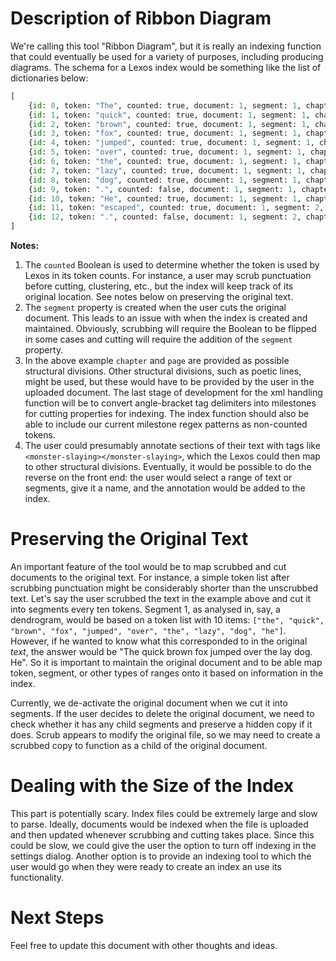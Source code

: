 # Description of Ribbon Diagram

We're calling this tool "Ribbon Diagram", but it is really an indexing function that could eventually be used for a variety of purposes, including producing diagrams. The schema for a Lexos index would be something like the list of dictionaries below:

```python
[
	{id: 0, token: "The", counted: true, document: 1, segment: 1, chapter: 1, page: 1},  
	{id: 1, token: "quick", counted: true, document: 1, segment: 1, chapter: 1, page: 1},  
	{id: 2, token: "brown", counted: true, document: 1, segment: 1, chapter: 1, page: 1}, 
	{id: 3, token: "fox", counted: true, document: 1, segment: 1, chapter: 1, page: 1}, 
	{id: 4, token: "jumped", counted: true, document: 1, segment: 1, chapter: 1, page: 1},  
	{id: 5, token: "over", counted: true, document: 1, segment: 1, chapter: 1, page: 1}, 
	{id: 6, token: "the", counted: true, document: 1, segment: 1, chapter: 1, page: 1},  
	{id: 7, token: "lazy", counted: true, document: 1, segment: 1, chapter: 1, page: 1},  
	{id: 8, token: "dog", counted: true, document: 1, segment: 1, chapter: 1, page: 1},  
	{id: 9, token: ".", counted: false, document: 1, segment: 1, chapter: 1, page: 1},  
	{id: 10, token: "He", counted: true, document: 1, segment: 1, chapter: 1, page: 1},  
	{id: 11, token: "escaped", counted: true, document: 1, segment: 2, chapter: 1, page: 1},  
	{id: 12, token: ".", counted: false, document: 1, segment: 2, chapter: 1, page: 1}
]
```
**Notes:**
1. The `counted` Boolean is used to determine whether the token is used by Lexos in its token counts. For instance, a user may scrub punctuation before cutting, clustering, etc., but the index will keep track of its original location. See notes below on preserving the original text.
2. The `segment` property is created when the user cuts the original document. This leads to an issue with when the index is created and maintained. Obviously, scrubbing will require the Boolean to be flipped in some cases and cutting will require the addition of the `segment` property.
3. In the above example `chapter` and `page` are provided as possible structural divisions. Other structural divisions, such as poetic lines, might be used, but these would have to be provided by the user in the uploaded document. The last stage of development for the xml handling function will be to convert angle-bracket tag delimiters into milestones for cutting properties for indexing. The index function should also be able to include our current milestone regex patterns as non-counted tokens.
4. The user could presumably annotate sections of their text with tags like `<monster-slaying></monster-slaying>`, which the Lexos could then map to other structural divisions. Eventually, it would be possible to do the reverse on the front end: the user would select a range of text or segments, give it a name, and the annotation would be added to the index.

# Preserving the Original Text
An important feature of the tool would be to map scrubbed and cut documents to the original text. For instance, a simple token list after scrubbing punctuation might be considerably shorter than the unscrubbed text. Let's say the user scrubbed the text in the example above and cut it into segments every ten tokens. Segment 1, as analysed in, say, a dendrogram, would be based on a token list with 10 items: `["the", "quick", "brown", "fox", "jumped", "over", "the", "lazy", "dog", "he"]`. However, if he wanted to know what this corresponded to in the original *text*, the answer would be "The quick brown fox jumped over the lay dog. He". So it is important to maintain the original document and to be able map token, segment, or other types of ranges onto it based on information in the index.

Currently, we de-activate the original document when we cut it into segments. If the user decides to delete the original document, we need to check whether it has any child segments and preserve a hidden copy if it does. Scrub appears to modify the original file, so we may need to create a scrubbed copy to function as a child of the original document.

# Dealing with the Size of the Index
This part is potentially scary. Index files could be extremely large and slow to parse. Ideally, documents would be indexed when the file is uploaded and then updated whenever scrubbing and cutting takes place. Since this could be slow, we could give the user the option to turn off indexing in the settings dialog. Another option is to provide an indexing tool to which the user would go when they were ready to create an index an use its functionality.

# Next Steps
Feel free to update this document with other thoughts and ideas.
